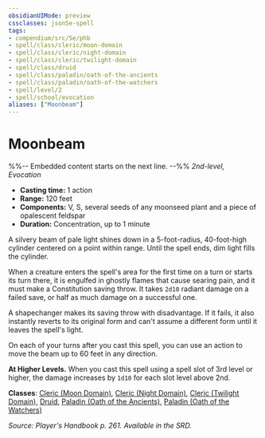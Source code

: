 ```yaml
---
obsidianUIMode: preview
cssclasses: json5e-spell
tags:
- compendium/src/5e/phb
- spell/class/cleric/moon-domain
- spell/class/cleric/night-domain
- spell/class/cleric/twilight-domain
- spell/class/druid
- spell/class/paladin/oath-of-the-ancients
- spell/class/paladin/oath-of-the-watchers
- spell/level/2
- spell/school/evocation
aliases: ["Moonbeam"]
---
```

# Moonbeam
%%-- Embedded content starts on the next line. --%%
*2nd-level, Evocation*  

- **Casting time:** 1 action
- **Range:** 120 feet
- **Components:** V, S, several seeds of any moonseed plant and a piece of opalescent feldspar
- **Duration:** Concentration, up to 1 minute

A silvery beam of pale light shines down in a 5-foot-radius, 40-foot-high cylinder centered on a point within range. Until the spell ends, dim light fills the cylinder.

When a creature enters the spell's area for the first time on a turn or starts its turn there, it is engulfed in ghostly flames that cause searing pain, and it must make a Constitution saving throw. It takes `2d10` radiant damage on a failed save, or half as much damage on a successful one.

A shapechanger makes its saving throw with disadvantage. If it fails, it also instantly reverts to its original form and can't assume a different form until it leaves the spell's light.

On each of your turns after you cast this spell, you can use an action to move the beam up to 60 feet in any direction.

**At Higher Levels.** When you cast this spell using a spell slot of 3rd level or higher, the damage increases by `1d10` for each slot level above 2nd.

**Classes**: [Cleric (Moon Domain)](/Systems/5e/classes/cleric-moon-domain-tdcsr.md), [Cleric (Night Domain)](/Systems/5e/classes/cleric-night-domain-hwcs.md), [Cleric (Twilight Domain)](/Systems/5e/classes/cleric-twilight-domain-tce.md), [Druid](/Systems/5e/classes/druid.md), [Paladin (Oath of the Ancients)](/Systems/5e/classes/paladin-oath-of-the-ancients.md), [Paladin (Oath of the Watchers)](/Systems/5e/classes/paladin-oath-of-the-watchers-tce.md)

*Source: Player's Handbook p. 261. Available in the SRD.*